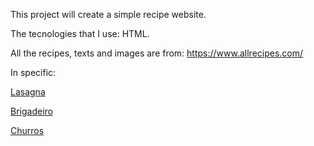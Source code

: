 <p>This project will create a simple recipe website.</p>
<p>The tecnologies that I use: HTML.</p>

<p>All the recipes, texts and images are from: <a href="https://www.allrecipes.com/">https://www.allrecipes.com/</a></p>

<p>In specific:</p>
<p><a href="https://www.allrecipes.com/recipe/261026/ultimate-low-carb-zucchini-lasagna/">Lasagna</a></p>
<p><a href="https://www.allrecipes.com/recipe/24052/brigadeiro/">Brigadeiro</a></p>
<p><a href="https://www.allrecipes.com/recipe/24700/churros/">Churros</a></p>